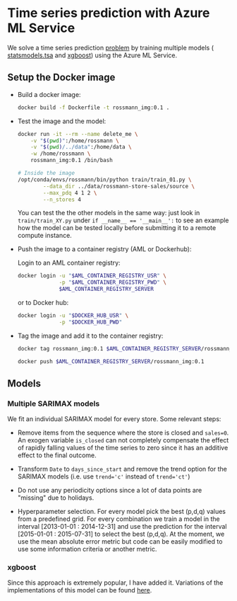 # Time series prediction with Azure ML Service

We solve a time series prediction
[problem](https://www.kaggle.com/c/rossmann-store-sales) by training
multiple models (
[statsmodels.tsa](https://www.statsmodels.org/stable/tsa.html) and
[xgboost](https://xgboost.readthedocs.io/en/latest/)) using the Azure ML
Service.

## Setup the Docker image 

- Build a docker image:

    ```bash
    docker build -f Dockerfile -t rossmann_img:0.1 .
    ```
- Test the image and the model:

    ```bash
    docker run -it --rm --name delete_me \
        -v "$(pwd)":/home/rossmann \
        -v "$(pwd)/../data":/home/data \
        -w /home/rossmann \
        rossmann_img:0.1 /bin/bash
    
    # Inside the image
    /opt/conda/envs/rossmann/bin/python train/train_01.py \
            --data_dir ../data/rossmann-store-sales/source \
            --max_pdq 4 1 2 \
            --n_stores 4
    ```    
    You can test the the other models in the same way: just look in
    `train/train_XY.py` under `if __name__ == '__main__':` to see an example
    how the model can be tested locally before submitting it to a remote
    compute instance.

- Push the image to a container registry (AML or Dockerhub): 

    Login to an AML container registry:
    ```bash
    docker login -u "$AML_CONTAINER_REGISTRY_USR" \
                 -p "$AML_CONTAINER_REGISTRY_PWD" \
                 $AML_CONTAINER_REGISTRY_SERVER
    ```
    or to Docker hub: 
    ```bash
    docker login -u "$DOCKER_HUB_USR" \
                 -p "$DOCKER_HUB_PWD"
    ```

- Tag the image and add it to the container registry:
    ```bash
    docker tag rossmann_img:0.1 $AML_CONTAINER_REGISTRY_SERVER/rossmann_img:0.1
    
    docker push $AML_CONTAINER_REGISTRY_SERVER/rossmann_img:0.1
    ```

## Models 

### Multiple SARIMAX models

We fit an individual SARIMAX model for every store. Some relevant steps:
- Remove items from the sequence where the store is closed and
  `sales=0`. An exogen variable `is_closed` can not completely
  compensate the effect of rapidly falling values of the time series to
  zero since it has an additive effect to the final outcome. 
  
- Transform `Date` to `days_since_start` and remove the trend option for
  the SARIMAX models (i.e. use `trend='c'` instead of `trend='ct'`)
  
- Do not use any periodicity options since a lot of data points are
  "missing" due to holidays.
    
- Hyperparameter selection. For every model pick the best (p,d,q) values
  from a predefined grid. For every combination we train a model in the
  interval \[2013-01-01 : 2014-12-31\] and use the prediction for the
  interval \[2015-01-01 : 2015-07-31\] to select the best (p,d,q). At the
  moment, we use the mean absolute error metric but code can be easily
  modified to use some information criteria or another metric.
  
### xgboost
Since this approach is extremely popular, I have added it. Variations of
the implementations of this model can be found
[here](https://www.kaggle.com/c/rossmann-store-sales/notebooks?sortBy=voteCount&group=everyone&pageSize=20&competitionId=4594).
